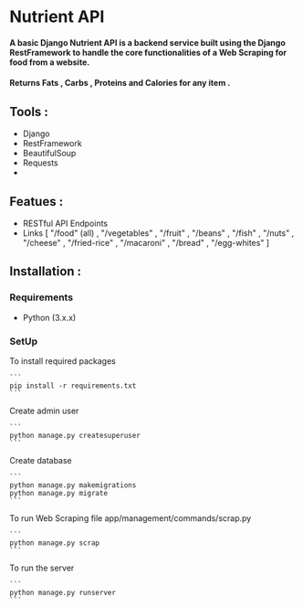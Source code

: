 # Nutrient API
#### A basic Django Nutrient API is a backend service built using the Django RestFramework to handle the core functionalities of a Web Scraping for food from a website.
#### Returns Fats , Carbs , Proteins and Calories for any item .

## Tools :
- Django
- RestFramework
- BeautifulSoup
- Requests
- 
## Featues :
- RESTful API Endpoints
- Links [ "/food" (all) , "/vegetables" , "/fruit" , "/beans" , "/fish" ,  "/nuts" , "/cheese" , "/fried-rice" , "/macaroni" , "/bread" , "/egg-whites" ]

## Installation :
  ### Requirements
  - Python (3.x.x)
  ### SetUp
  To install required packages 
  
    ```
    pip install -r requirements.txt
    ```
    
  Create admin user
  
    ```
    python manage.py createsuperuser
    ```
    
  Create database
  
    ```
    python manage.py makemigrations
    python manage.py migrate
    ```
    
  To run  Web Scraping file app/management/commands/scrap.py
  
    ```
    python manage.py scrap
    ```

  To run the server

    ```
    python manage.py runserver
    ```

